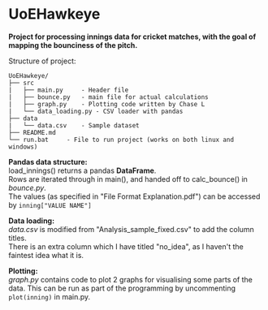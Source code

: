 # UoEHawkeye
**Project for processing innings data for cricket matches, with the goal of mapping the bounciness of the pitch.**

Structure of project:

```
UoEHawkeye/
├── src
|   ├── main.py 	- Header file
|   ├── bounce.py 	- main file for actual calculations
|   ├── graph.py    - Plotting code written by Chase L
|   └── data_loading.py	- CSV loader with pandas
├── data
|   └── data.csv	- Sample dataset
├── README.md
└── run.bat		- File to run project (works on both linux and windows)
```

**Pandas data structure:**\
load_innings() returns a pandas **DataFrame**.\
Rows are iterated through in main(), and handed off to calc_bounce() in *bounce.py*.\
The values (as specified in "File Format Explanation.pdf") can be accessed by `inning["VALUE NAME"]`

**Data loading:**\
*data.csv* is modified from "Analysis_sample_fixed.csv" to add the column titles.\
There is an extra column which I have titled "no_idea", as I haven't the faintest idea what it is.

**Plotting:**\
*graph.py* contains code to plot 2 graphs for visualising some parts of the data. This can be run as part of the programming by uncommenting `plot(inning)` in main.py.
